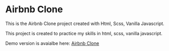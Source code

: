 # Airbnb Clone
This is the Airbnb Clone project created with Html, Scss, Vanilla Javascript.

This project is created to practice my skills in html, scss, vanilla javascript.

Demo version is avaialbe here:
[Airbnb Clone](https://myairbnbclone.netlify.app/)

